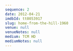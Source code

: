 ```yaml
---
sequence: 2
date: 2012-04-21
imdbId: tt0053917
slug: home-from-the-hill-1960
venue: null
venueNotes: null
medium: TCM HD
mediumNotes: null
---
```


